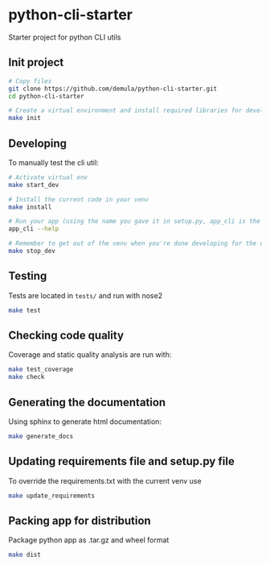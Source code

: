 # python-cli-starter

Starter project for python CLI utils

## Init project

```sh
# Copy files
git clone https://github.com/demula/python-cli-starter.git
cd python-cli-starter

# Create a virtual environment and install required libraries for development
make init
```

## Developing

To manually test the cli util:

```sh
# Activate virtual env
make start_dev

# Install the current code in your venv
make install

# Run your app (using the name you gave it in setup.py, app_cli is the default given for the starter pack)
app_cli --help

# Remember to get out of the venv when you're done developing for the day
make stop_dev
```

## Testing

Tests are located in `tests/` and run with nose2

```sh
make test
```

## Checking code quality

Coverage and static quality analysis are run with:

```sh
make test_coverage
make check
```

## Generating the documentation

Using sphinx to generate html documentation:

```sh
make generate_docs
```

## Updating requirements file and setup.py file

To override the requirements.txt with the current venv use

```sh
make update_requirements
```

## Packing app for distribution

Package python app as .tar.gz and wheel format

```sh
make dist
```
